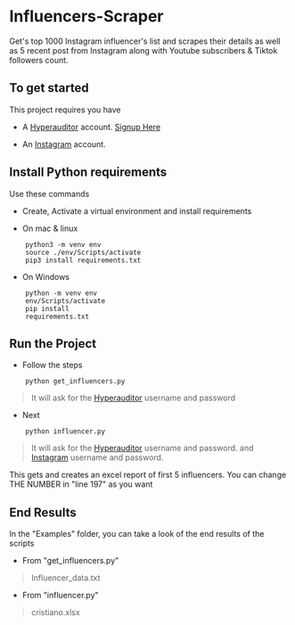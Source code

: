 # Influencers-Scraper

Get's top 1000 Instagram influencer's list and scrapes their details as well as 5 recent post from Instagram along with Youtube subscribers &amp; Tiktok followers count.

## To get started

This project requires you have

- A [Hyperauditor](https://hypeauditor.com) account. [Signup Here](https://hypeauditor.com/signup/)

- An [Instagram](https://instagram.com) account.

## Install Python requirements

Use these commands

- Create, Activate a virtual environment and install requirements

- On mac & linux

```
    python3 -m venv env
    source ./env/Scripts/activate
    pip3 install requirements.txt
```

- On Windows

```
    python -m venv env
    env/Scripts/activate
    pip install
    requirements.txt
```

## Run the Project

- Follow the steps

```
    python get_influencers.py
```

> It will ask for the [Hyperauditor](https://hypeauditor.com) username and password

- Next

```
    python influencer.py
```

> It will ask for the [Hyperauditor](https://hypeauditor.com) username and password.
> and [Instagram](https://instagram.com) username and password.

This gets and creates an excel report of first 5 influencers.
You can change THE NUMBER in "line 197" as you want

## End Results

In the "Examples" folder, you can take a look of the end results of the scripts
- From "get_influencers.py"
> Influencer_data.txt

- From "influencer.py"
> cristiano.xlsx

